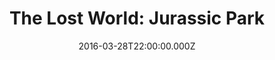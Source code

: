 ---
title: "The Lost World: Jurassic Park"
year: 2001
date: 2016-03-28T22:00:00.000Z
permalink: /almanac/movies/2016-03-28-the-lost-world-jurassic-park/index.html
rating: 3
tmdbid: 3003
---